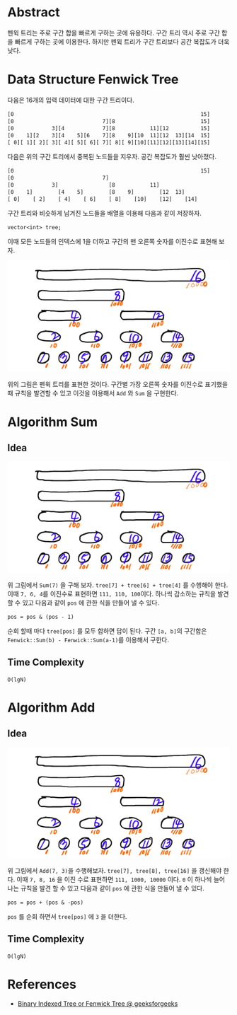 # Abstract

펜윅 트리는 주로 구간 합을 빠르게 구하는 곳에 유용하다.
구간 트리 역시 주로 구간 합을 빠르게 구하는 곳에 이용한다. 
하지만 펜윅 트리가 구간 트리보다 공간 복잡도가 더욱 낮다.

# Data Structure Fenwick Tree

다음은 16개의 입력 데이터에 대한 구간 트리이다.

```
[0                                                           15]
[0                            7][8                           15]
[0            3][4            7][8           11][12          15]
[0    1][2    3][4    5][6    7][8    9][10  11][12  13][14  15]
[ 0][ 1][ 2][ 3][ 4][ 5][ 6][ 7][ 8][ 9][10][11][12][13][14][15]
```

다음은 위의 구간 트리에서 중복된 노드들을 지우자. 공간 복잡도가
훨씬 낮아졌다. 

```
[0                                                           15]
[0                            7]
[0            3]                [8           11]
[0    1]        [4    5]        [8    9]        [12  13]
[ 0]    [ 2]    [ 4]    [ 6]    [ 8]    [10]    [12]    [14]
```

구간 트리와 비슷하게 남겨진 노드들을 배열을 이용해 다음과
같이 저장하자. 

```
vector<int> tree;
```

이때 모든 노드들의 인덱스에 1을 더하고 구간의 맨 오른쪽 숫자를
이진수로 표현해 보자. 

![](../_img/fenwick.png)

위의 그림은 펜윅 트리를 표현한 것이다. 구간별 가장 오른쪽 숫자를
이진수로 표기했을때 규칙을 발견할 수 있고 이것을 이용해서 `Add` 와
`Sum` 을 구현한다.

# Algorithm Sum

## Idea

![](../_img/fenwick.png)

위 그림에서 `Sum(7)` 을 구해 보자. `tree[7] + tree[6] + tree[4]` 를
수행해야 한다. 이때 `7, 6, 4`를 이진수로 표현하면 `111, 110, 100`이다.
하나씩 감소하는 규칙을 발견 할 수 있고 다음과 같이 `pos` 에
관한 식을 만들어 낼 수 있다.

```
pos = pos & (pos - 1)
```

순회 할때 마다 `tree[pos]` 를 모두 합하면 답이 된다. 구간 `[a, b]`의
구간합은 `Fenwick::Sum(b) - Fenwick::Sum(a-1)`를 이용해서 구한다.

## Time Complexity

```
O(lgN)
```

# Algorithm Add

## Idea

![](../_img/fenwick.png)

위 그림에서 `Add(7, 3)`을 수행해보자. `tree[7], tree[8], tree[16]` 을
갱신해야 한다. 이때 `7, 8, 16` 을 이진 수로 표현하면 `111, 1000,
10000` 이다. `0` 이 하나씩 늘어나는 규칙을 발견 할 수 있고 다음과 같이
`pos` 에 관한 식을 만들어 낼 수 있다.

```
pos = pos + (pos & -pos)
```

`pos` 를 순회 하면서 `tree[pos]` 에 `3` 을 더한다.

## Time Complexity

```
O(lgN)
```

# References

* [Binary Indexed Tree or Fenwick Tree @ geeksforgeeks](https://www.geeksforgeeks.org/binary-indexed-tree-or-fenwick-tree-2/)
